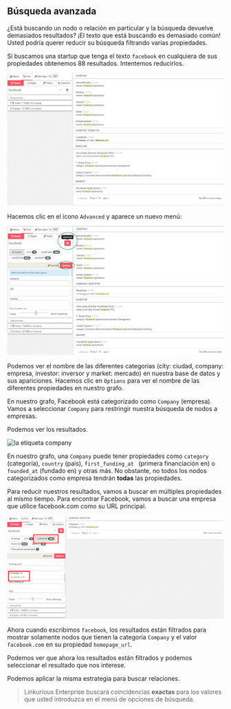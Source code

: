 ## Búsqueda avanzada

¿Está buscando un nodo o relación en particular y la búsqueda devuelve demasiados resultados? ¡El texto que está buscando es demasiado común! 
Usted podría querer reducir su búsqueda filtrando varias propiedades.

Si buscamos una startup que tenga el texto ```facebook``` en cualquiera de sus propiedades obtenemos 88 resultados. Intentemos reducirlos.

![](../../en/search/Facebook_Example.png)

Hacemos clic en el icono ```Advanced``` y aparece un nuevo menú:

![](../../en/search/Advanced_Search.png)

Podemos ver el nombre de las diferentes categorías (city: ciudad, company: empresa, investor: inversor y market: mercado) en nuestra base de datos y sus apariciones.
Hacemos clic en ```Options``` para ver el nombre de las diferentes propiedades en nuestro grafo.

En nuestro grafo, Facebook está categorizado como ```Company``` (empresa). Vamos a seleccionar ```Company``` para restringir nuestra búsqueda de nodos a empresas.

Podemos ver los resultados.

![la etiqueta company](https://dl.dropboxusercontent.com/s/wtkhoy7drk1y7ri/72.png?dl=0)

En nuestro grafo, una ```Company``` puede tener propiedades como  ```category ``` (categoría),  ```country``` (país), ```first_funding_at ``` (primera financiación en) o ```founded_at``` (fundado en) y otras más. No obstante, no todos los nodos categorizados como empresa tendrán **todas** las propiedades.

Para reducir nuestros resultados, vamos a buscar en múltiples propiedades al mismo tiempo. Para encontrar Facebook, vamos a buscar una empresa que utilice facebook.com como su URL principal.

![](../../en/search/MProperties.png)

Ahora cuando escribimos ``facebook``, los resultados están filtrados para mostrar solamente nodos que tienen la categoría ```Company``` y el valor ``facebook.com`` en su propiedad ```homepage_url```.

Podemos ver que ahora los resultados están filtrados y podemos seleccionar el resultado que nos interese.

Podemos aplicar la misma estrategia para buscar relaciones.

> Linkurious Enterprise buscará coincidencias **exactas** para los valores que usted introduzca en el menú de opciones de búsqueda.
